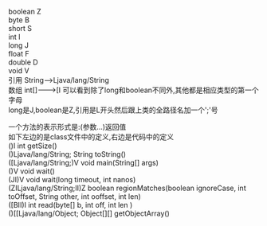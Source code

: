 boolean             Z  
byte                B  
short               S  
int                 I  
long                J  
float               F  
double              D  
void                V  
引用                 String-->Ljava/lang/String  
数组                 int[]--->[I
可以看到除了long和boolean不同外,其他都是相应类型的第一个字母  
long是J,boolean是Z,引用是L开头然后跟上类的全路径名加一个';'号

一个方法的表示形式是:(参数...)返回值  
如下左边的是class文件中的定义,右边是代码中的定义  
()I                        int getSize()  
()Ljava/lang/String;	   String toString()  
([Ljava/lang/String;)V	   void main(String[] args)  
()V	                       void wait()  
(JI)V	                   void wait(long timeout, int nanos)  
(ZILjava/lang/String;II)Z  boolean regionMatches(boolean ignoreCase, int toOffset, String other, int ooffset, int len)  
([BII)I	                   int read(byte[] b, int off, int len )  
()[[Ljava/lang/Object;	   Object[][] getObjectArray()  

